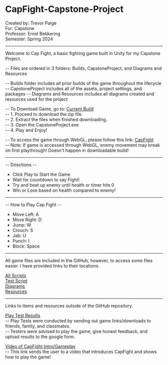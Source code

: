 # CapFight-Capstone-Project

Created by: Trevor Paige  
For: Capstone  
Professor: Ernst Bekkering  
Semester: Spring 2024  

------------------------------------------------------------------------------------------

Welcome to Cap Fight, a basic fighting game built in Unity for my Capstone Project. 

-- Files are ordered in 3 folders: Builds, CapstoneProject, and Diagrams and Resources

-- Builds folder includes all prior builds of the game throughout the lifecycle
-- CapstoneProject includes all of the assets, project settings, and packages
-- Diagrams and Resources includes all diagrams created and resources used for the project

-- To Download Game, go to: [Current Build](https://github.com/TPaige98/CapFight-Capstone-Project/blob/main/PastBuilds/CurrentBuild.zip)  
-- 1. Proceed to download the zip file.  
-- 2. Extract the files when finished downloading.  
-- 3. Open the CapstoneProject.exe  
-- 4. Play and Enjoy!  

-- To access the game through WebGL, please follow this link: [CapFight](https://tpaige98.github.io/CapFight-Capstone-Project/)  
-- Note: If game is accessed through WebGL, enemy movement may break on first playthrough! Doesn't happen in downloadable build!

------------------------------------------------------------------------------------------

-- Directions --
- Click Play to Start the Game
- Wait for countdown to say Fight!
- Try and beat up enemy until health or timer hits 0
- Win or Lose based on health compared to enemy!

------------------------------------------------------------------------------------------

-- How to Play Cap Fight --
- Move Left: A  
- Move Right: D  
- Jump: W  
- Crouch: S  
- Jab: U  
- Punch: I  
- Block: Space

------------------------------------------------------------------------------------------

All game files are included in the GitHub, however, to access some files easier. I have provided links to their locations. 

[All Scripts](https://github.com/TPaige98/CapFight-Capstone-Project/tree/main/CapstoneProject/Assets/Scripts)  
[Test Script](https://github.com/TPaige98/CapFight-Capstone-Project/blob/main/CapstoneProject/Assets/Scripts/Tests/TestSuite.cs)  
[Diagrams](https://github.com/TPaige98/CapFight-Capstone-Project/tree/main/Diagrams%20and%20Resources)  
[Resources](https://github.com/TPaige98/CapFight-Capstone-Project/tree/main/Diagrams%20and%20Resources/Resource%20Documentation)  

------------------------------------------------------------------------------------------

Links to items and resources outside of the GitHub repository.

[Play Test Results](https://docs.google.com/spreadsheets/d/143gf62Esxf3qZ5tv517rJKo1JrLtUoWuzrrY7AAwLzk/edit?usp=sharing)  
-- Play Tests were conducted by sending out game links/downloads to friends, family, and classmates.  
-- Testers were advised to play the game, give honest feedback, and upload results to the google form.  

[Video of CapFight Intro/Gameplay](https://youtu.be/T1U5_7z5MlM)  
-- This link sends the user to a video that introduces CapFight and shows how to play the game!
